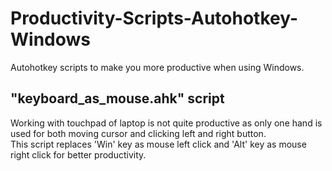 # Productivity-Scripts-Autohotkey-Windows
Autohotkey scripts to make you more productive when using Windows.

## "keyboard_as_mouse.ahk" script
Working with touchpad of laptop is not quite productive as only one hand is used for both moving cursor and clicking left and right button.  
This script replaces 'Win' key as mouse left click and 'Alt' key as mouse right click for better productivity.

